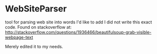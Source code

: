 # WebSiteParser
tool for parsing web site into words
I'd like to add I did not write this exact code.  Found on stackoverflow at: http://stackoverflow.com/questions/1936466/beautifulsoup-grab-visible-webpage-text

Merely edited it to my needs.
